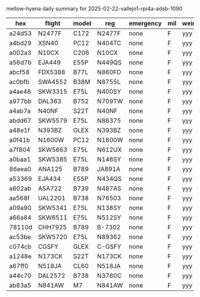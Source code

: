 mellow-hyena daily summary for 2025-02-22-vallejo1-rpi4a-adsb-1090

|hex|flight|model|reg|emergency|mil|weirdo|
|--|--|--|--|--|--|--|
|a24d53|N2477F|C172|N2477F|none|F|yyy|
|a4bd29|XSN40|PC12|N404TC|none|F|yyy|
|a002a3|N10CX|C206|N10CX|none|F|yyy|
|a56d7b|EJA449|E55P|N449QS|none|F|yyy|
|abcf58|FDX5388|B77L|N860FD|none|F|yyy|
|ac0bfb|SWA4552|B38M|N8755L|none|F|yyy|
|a4ae48|SKW3315|E75L|N400SY|none|F|yyy|
|a977bb|DAL363|B752|N709TW|none|F|yyy|
|a4ab7a|N40NF|S22T|N40NF|none|F|yyy|
|abdd67|SKW5579|E75L|N86375|none|F|yyy|
|a48e1f|N393BZ|GLEX|N393BZ|none|F|yyy|
|a0f41b|N1600W|PC12|N1600W|none|F|yyy|
|a7f804|SKW5663|E75L|N612UX|none|F|yyy|
|a0baa1|SKW5385|E75L|N146SY|none|F|yyy|
|86eea0|ANA125|B789|JA891A|none|F|yyy|
|a53369|EJA434|E55P|N434QS|none|F|yyy|
|a602ab|ASA722|B739|N487AS|none|F|yyy|
|aa568f|UAL2201|B738|N76503|none|F|yyy|
|a09a90|SKW5341|E75L|N138SY|none|F|yyy|
|a66a84|SKW6511|E75L|N512SY|none|F|yyy|
|78110d|CHH7925|B789|B-7302|none|F|yyy|
|ac53be|SKW5720|E75L|N89362|none|F|yyy|
|c074cb|CGSFY|GLEX|C-GSFY|none|F|yyy|
|a1248e|N173CK|S22T|N173CK|none|F|yyy|
|a67ff0|N518JA|CL60|N518JA|none|F|yyy|
|a44c70|DAL2572|B738|N3760C|none|F|yyy|
|ab83a5|N841AW|M7|N841AW|none|F|yyy|
